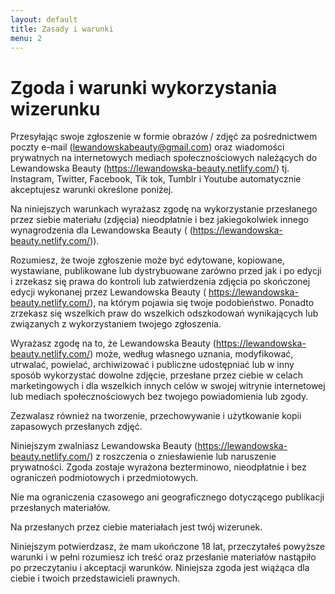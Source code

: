 ```yaml
---
layout: default
title: Zasady i warunki
menu: 2
---
```


# Zgoda i warunki wykorzystania wizerunku

Przesyłając swoje zgłoszenie w formie obrazów / zdjęć  za pośrednictwem poczty e-mail (lewandowskabeauty@gmail.com) oraz wiadomości prywatnych na internetowych mediach społecznościowych należących do Lewandowska Beauty (https://lewandowska-beauty.netlify.com/) tj. Instagram, Twitter, Facebook, Tik tok, Tumblr i  Youtube automatycznie  akceptujesz warunki określone poniżej.


Na niniejszych warunkach wyrażasz zgodę na wykorzystanie przesłanego przez siebie materiału (zdjęcia) nieodpłatnie i bez  jakiegokolwiek innego wynagrodzenia dla Lewandowska Beauty ( (https://lewandowska-beauty.netlify.com/)).


Rozumiesz, że twoje zgłoszenie może być edytowane, kopiowane, wystawiane, publikowane lub dystrybuowane zarówno przed jak i po edycji i zrzekasz się prawa do kontroli lub zatwierdzenia zdjęcia po skończonej edycji wykonanej przez Lewandowska Beauty ( https://lewandowska-beauty.netlify.com/), na którym pojawia się twoje podobieństwo. Ponadto zrzekasz się wszelkich praw do wszelkich odszkodowań wynikających lub związanych z wykorzystaniem twojego zgłoszenia.


 Wyrażasz zgodę na to, że Lewandowska Beauty (https://lewandowska-beauty.netlify.com/) może, według własnego uznania, modyfikować, utrwalać, powielać, archiwizować i publiczne udostępniać  lub w inny sposób wykorzystać dowolne zdjęcie,  przesłane przez ciebie w celach marketingowych i dla wszelkich innych celów w swojej witrynie internetowej lub  mediach społecznościowych bez twojego powiadomienia lub zgody.

Zezwalasz również na tworzenie, przechowywanie i użytkowanie kopii zapasowych przesłanych zdjęć.


Niniejszym zwalniasz Lewandowska Beauty (https://lewandowska-beauty.netlify.com/) z  roszczenia o zniesławienie lub naruszenie prywatności. Zgoda zostaje wyrażona bezterminowo, nieodpłatnie i bez ograniczeń podmiotowych i przedmiotowych. 


Nie ma ograniczenia czasowego ani geograficznego dotyczącego publikacji przesłanych materiałów. 


Na przesłanych przez ciebie materiałach jest twój wizerunek.


Niniejszym potwierdzasz, że mam ukończone 18 lat, przeczytałeś powyższe warunki i w pełni rozumiesz ich treść oraz przesłanie materiałów nastąpiło po przeczytaniu i akceptacji warunków. Niniejsza zgoda jest wiążąca dla ciebie i twoich przedstawicieli prawnych.


